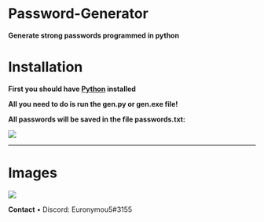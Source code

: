 # Password-Generator
**Generate strong passwords programmed in python**

# Installation

**First you should have [Python](https://www.python.org/downloads/) installed**

**All you need to do is run the gen.py or gen.exe file!**



**All passwords will be saved in the file passwords.txt:**


<img src="https://media.discordapp.net/attachments/995599976463859713/1033311487453823036/unknown.png?width=431&height=299">

---------------------------------------

# Images
<img src="https://media.discordapp.net/attachments/995599976463859713/1033309941911531520/unknown.png?width=273&height=307">

**Contact**
• Discord: Euronymou5#3155
